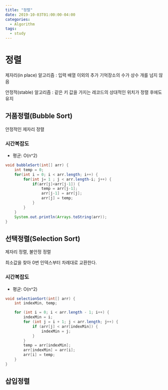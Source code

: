 ```yaml
---
title: "정렬"
date: 2019-10-03T01:00:00-04:00
categories:
  - Algorithm
tags:
  - study
---
```

# 정렬
제자리(in place) 알고리즘 : 입력 배열 이외의 추가 기억장소의 수가 상수 개를 넘지 않음

안정적(stable) 알고리즘 : 같은 키 값을 가지는 레코드의 상대적인 위치가 정렬 후에도 유지

## 거품정렬(Bubble Sort)
안정적인 제자리 정렬
### 시간복잡도
 - 평균: O(n^2)

```java
void bubbleSort(int[] arr) {
    int temp = 0;
	for(int i = 0; i < arr.length; i++) {
		for(int j= 1 ; j < arr.length-i; j++) {
			if(arr[j]<arr[j-1]) {
				temp = arr[j-1];
				arr[j-1] = arr[j];
				arr[j] = temp;
			}
		}
	}
	System.out.println(Arrays.toString(arr));
}
```
## 선택정렬(Selection Sort)
제자리 정렬, 불안정 정렬

최소값을 찾아 0번 인덱스부터 차례대로 교환한다.

### 시간복잡도
 - 평균: O(n^2)

```java
void selectionSort(int[] arr) {
    int indexMin, temp;

    for (int i = 0; i < arr.length - 1; i++) {
        indexMin = i;
        for (int j = i + 1; j < arr.length; j++) {
            if (arr[j] < arr[indexMin]) {
                indexMin = j;
            }
        }
        temp = arr[indexMin];
        arr[indexMin] = arr[i];
        arr[i] = temp;
    }
}
```

## 삽입정렬
